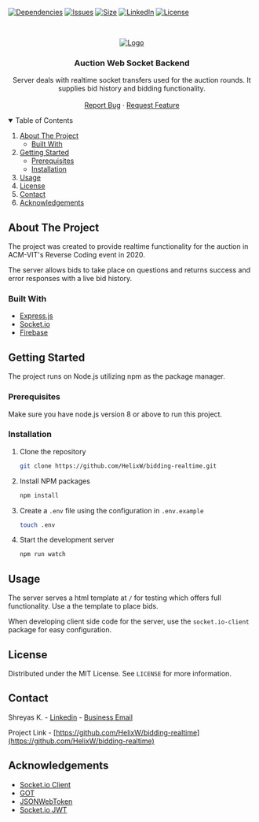 <!-- PROJECT SHIELDS -->

[![Dependencies][dependencies-shield]][dependencies-url]
[![Issues][issues-shield]][issues-url]
[![Size][size-shield]][size-url]
[![LinkedIn][linkedin-shield]][linkedin-url]
[![License][license-shield]][license-url]

<!-- PROJECT LOGO -->
<br />
<p align="center">
  <a href="https://github.com/helixw/bidding-realtime">
    <img src="https://i.imgur.com/wkQe8KJ.png" alt="Logo">
  </a>

  <h3 align="center">Auction Web Socket Backend</h3>

  <p align="center">
    Server deals with realtime socket transfers used for the auction rounds. It supplies bid history and bidding functionality.
    <br />
    <br />
    <a href="https://github.com/HelixW/bidding-realtime/issues">Report Bug</a>
    ·
    <a href="https://github.com/HelixW/bidding-realtime/issues">Request Feature</a>
  </p>
</p>

<!-- TABLE OF CONTENTS -->
<details open="open">
  <summary>Table of Contents</summary>
  <ol>
    <li>
      <a href="#about-the-project">About The Project</a>
      <ul>
        <li><a href="#built-with">Built With</a></li>
      </ul>
    </li>
    <li>
      <a href="#getting-started">Getting Started</a>
      <ul>
        <li><a href="#prerequisites">Prerequisites</a></li>
        <li><a href="#installation">Installation</a></li>
      </ul>
    </li>
    <li><a href="#usage">Usage</a></li>
    <li><a href="#license">License</a></li>
    <li><a href="#contact">Contact</a></li>
    <li><a href="#acknowledgements">Acknowledgements</a></li>
  </ol>
</details>

<!-- ABOUT THE PROJECT -->

## About The Project

The project was created to provide realtime functionality for the auction in ACM-VIT's Reverse Coding event in 2020. 

The server allows bids to take place on questions and returns success and error responses with a live bid history.

### Built With

- [Express.js](https://expressjs.com/)
- [Socket.io](https://socket.io/)
- [Firebase](https://firebase.google.com/)

<!-- GETTING STARTED -->

## Getting Started

The project runs on Node.js utilizing npm as the package manager.

### Prerequisites

Make sure you have node.js version 8 or above to run this project.

### Installation

1. Clone the repository

   ```sh
   git clone https://github.com/HelixW/bidding-realtime.git
   ```

2. Install NPM packages
   ```sh
   npm install
   ```
3. Create a `.env` file using the configuration in `.env.example`
   ```sh
   touch .env
   ```
4. Start the development server
   ```sh
   npm run watch
   ```

<!-- USAGE -->

## Usage
The server serves a html template at `/` for testing which offers full functionality. Use a the template to place bids.

When developing client side code for the server, use the `socket.io-client` package for easy configuration.

<!-- LICENSE -->

## License

Distributed under the MIT License. See `LICENSE` for more information.

<!-- CONTACT -->

## Contact

Shreyas K. - [Linkedin](https://www.linkedin.com/in/shreyas-k-0aa77018b) - <a href="mailto:shreyas.2000@hotmail.com">Business Email</a>

Project Link - [https://github.com/HelixW/bidding-realtime](https://github.com/HelixW/bidding-realtime)

<!-- ACKNOWLEDGEMENTS -->

## Acknowledgements

- [Socket.io Client](https://socket.io/docs/v3/client-api/index.html)
- [GOT](https://github.com/sindresorhus/got)
- [JSONWebToken](https://jwt.io)
- [Socket.io JWT](https://www.npmjs.com/package/socketio-jwt)

<!-- LINKS & IMAGES -->

[dependencies-shield]: https://img.shields.io/david/HelixW/bidding-realtime?style=for-the-badge
[dependencies-url]: https://github.com/HelixW/bidding-realtime/blob/master/package.json
[issues-shield]: https://img.shields.io/github/issues-raw/HelixW/bidding-realtime?style=for-the-badge
[issues-url]: https://github.com/HelixW/bidding-realtime/issues
[size-shield]: https://img.shields.io/github/repo-size/helixw/bidding-realtime?style=for-the-badge
[size-url]: https://github.com/helixw/bidding-realtime
[license-shield]: https://img.shields.io/github/license/HelixW/bidding-realtime?style=for-the-badge
[license-url]: https://github.com/HelixW/bidding-realtime/blob/master/LICENSE
[linkedin-shield]: https://img.shields.io/badge/Linkedin-View_Profile-blue?style=for-the-badge&logo=linkedin
[linkedin-url]: https://www.linkedin.com/in/shreyas-k-0aa77018b